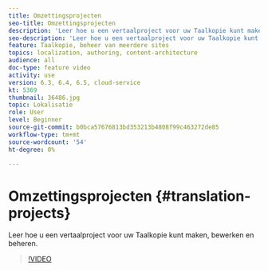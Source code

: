 ```yaml
---
title: Omzettingsprojecten
seo-title: Omzettingsprojecten
description: 'Leer hoe u een vertaalproject voor uw Taalkopie kunt maken, bewerken en beheren. '
seo-description: 'Leer hoe u een vertaalproject voor uw Taalkopie kunt maken, bewerken en beheren.  '
feature: Taalkopie, beheer van meerdere sites
topics: localization, authoring, content-architecture
audience: all
doc-type: feature video
activity: use
version: 6.3, 6.4, 6.5, cloud-service
kt: 5369
thumbnail: 36486.jpg
topic: Lokalisatie
role: User
level: Beginner
source-git-commit: b0bca57676813bd353213b4808f99c463272de85
workflow-type: tm+mt
source-wordcount: '54'
ht-degree: 0%

---
```



# Omzettingsprojecten {#translation-projects}

Leer hoe u een vertaalproject voor uw Taalkopie kunt maken, bewerken en beheren.

>[!VIDEO](https://video.tv.adobe.com/v/36486?quality=12&learn=on)
